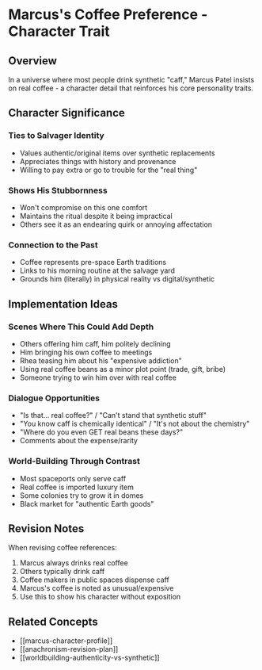 # Marcus's Coffee Preference - Character Trait

## Overview
In a universe where most people drink synthetic "caff," Marcus Patel insists on real coffee - a character detail that reinforces his core personality traits.

## Character Significance

### Ties to Salvager Identity
- Values authentic/original items over synthetic replacements
- Appreciates things with history and provenance
- Willing to pay extra or go to trouble for the "real thing"

### Shows His Stubbornness
- Won't compromise on this one comfort
- Maintains the ritual despite it being impractical
- Others see it as an endearing quirk or annoying affectation

### Connection to the Past
- Coffee represents pre-space Earth traditions
- Links to his morning routine at the salvage yard
- Grounds him (literally) in physical reality vs digital/synthetic

## Implementation Ideas

### Scenes Where This Could Add Depth
- Others offering him caff, him politely declining
- Him bringing his own coffee to meetings
- Rhea teasing him about his "expensive addiction"
- Using real coffee beans as a minor plot point (trade, gift, bribe)
- Someone trying to win him over with real coffee

### Dialogue Opportunities
- "Is that... real coffee?" / "Can't stand that synthetic stuff"
- "You know caff is chemically identical" / "It's not about the chemistry"
- "Where do you even GET real beans these days?"
- Comments about the expense/rarity

### World-Building Through Contrast
- Most spaceports only serve caff
- Real coffee is imported luxury item
- Some colonies try to grow it in domes
- Black market for "authentic Earth goods"

## Revision Notes

When revising coffee references:
1. Marcus always drinks real coffee
2. Others typically drink caff
3. Coffee makers in public spaces dispense caff
4. Marcus's coffee is noted as unusual/expensive
5. Use this to show his character without exposition

## Related Concepts
- [[marcus-character-profile]]
- [[anachronism-revision-plan]]
- [[worldbuilding-authenticity-vs-synthetic]]